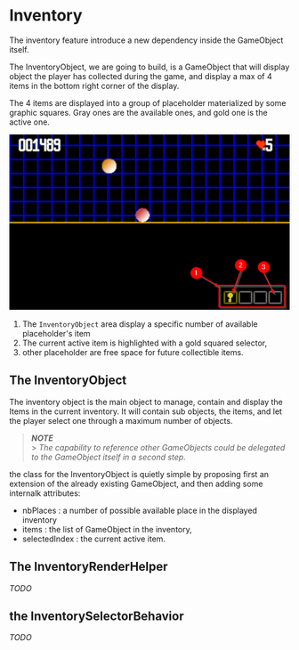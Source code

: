 # Inventory

The inventory feature introduce a new dependency inside the GameObject itself.

The InventoryObject, we are going to build, is a GameObject that will display
object the player has collected during the game, and display a max of 4 items in
the bottom right corner of the display.

The 4 items are displayed into a group of placeholder materialized by some graphic squares.
Gray ones are the available ones, and gold one is the active one.

![figure large](../images/inventory.png "The InventoryObject to display current player items")

1. The `InventoryObject` area display a specific number of available placeholder's item
2. The current active item is highlighted with a gold squared selector,
3. other placeholder are free space for future collectible items.

## The InventoryObject

The inventory object is the main object to manage, contain and display the Items in the current inventory.
It will contain sub objects, the items, and let the player select one through a maximum number of objects.

> _**NOTE**_<br/> > _The capability to reference other GameObjects could be delegated to the GameObject itself in a second step._

the class for the InventoryObject is quietly simple by proposing first an extension of the already existing
GameObject, and then adding some internalk attributes:

- nbPlaces : a number of possible available place in the displayed inventory
- items : the list of GameObject in the inventory,
- selectedIndex : the current active item.

## The InventoryRenderHelper

_TODO_

## the InventorySelectorBehavior

_TODO_
